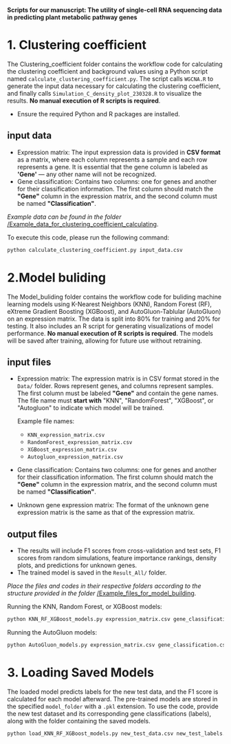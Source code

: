 **Scripts for our manuscript: The utility of single-cell RNA sequencing data in predicting plant metabolic pathway genes**

# 1. Clustering coefficient
The Clustering_coefficient folder contains the workflow code for calculating the clustering coefficient and background values using a Python script named `calculate_clustering_coefficient.py`. The script calls `WGCNA.R` to generate the input data necessary for calculating the clustering coefficient, and finally calls `Simulation_C_density_plot_230328.R` to visualize the results. **No manual execution of R scripts is required**.
* Ensure the required Python and R packages are installed.

## input data
* Expression matrix: The input expression data is provided in **CSV format** as a matrix, where each column represents a sample and each row represents a gene. It is essential that the gene column is labeled as **'Gene'** — any other name will not be recognized.
* Gene classification: Contains two columns: one for genes and another for their classification information. The first column should match the **"Gene"** column in the expression matrix, and the second column must be named **"Classification"**. 

*Example data can be found in the folder* [/Example_data_for_clustering_coefficient_calculating](https://github.com/peipeiwang6/Manuscript/tree/main/2024_scRNA_in_pathway_prediction/Example_data_for_clustering_coefficient_calculating).

To execute this code, please run the following command:
```bash
python calculate_clustering_coefficient.py input_data.csv
```

# 2.Model buliding
The Model_buliding folder contains the workflow code for buliding machine learning models using K-Nearest Neighbors (KNN), Random Forest (RF), eXtreme Gradient Boosting (XGBoost), and AutoGluon-Tablular (AutoGluon) on an expression matrix. The data is split into 80% for training and 20% for testing. It also includes an R script for generating visualizations of model performance. **No manual execution of R scripts is required**. The models will be saved after training, allowing for future use without retraining. 

## input files
* Expression matrix: The expression matrix is in CSV format stored in the `Data/` folder. Rows represent genes, and columns represent samples. The first column must be labeled **"Gene"** and contain the gene names. The file name must **start with** "KNN", "RandomForest", "XGBoost", or "Autogluon" to indicate which model will be trained.
    
    Example file names:
    - `KNN_expression_matrix.csv`
    - `RandomForest_expression_matrix.csv`
    - `XGBoost_expression_matrix.csv`
    - `Autogluon_expression_matrix.csv`
* Gene classification: Contains two columns: one for genes and another for their classification information. The first column should match the **"Gene"** column in the expression matrix, and the second column must be named **"Classification"**. 
* Unknown gene expression matrix: The format of the unknown gene expression matrix is the same as that of the expression matrix.

## output files
* The results will include F1 scores from cross-validation and test sets, F1 scores from random simulations, feature importance rankings, density plots, and predictions for unknown genes.
* The trained model is saved in the `Result_All/` folder.

*Place the files and codes in their respective folders according to the structure provided in the folder* [/Example_files_for_model_building](https://github.com/peipeiwang6/Manuscript/tree/main/2024_scRNA_in_pathway_prediction/Example_data).

Running the KNN, Random Forest, or XGBoost models:
```bash
python KNN_RF_XGBoost_models.py expression_matrix.csv gene_classification.csv unknown_gene_expression.csv
```

Running the AutoGluon models:
```bash
python AutoGluon_models.py expression_matrix.csv gene_classification.csv unknown_gene_expression.csv
```

# 3. Loading Saved Models
The loaded model predicts labels for the new test data, and the F1 score is calculated for each model afterward. The pre-trained models are stored in the specified `model_folder` with a `.pkl` extension. To use the code, provide the new test dataset and its corresponding gene classifications (labels), along with the folder containing the saved models.

```bash
python load_KNN_RF_XGBoost_models.py new_test_data.csv new_test_labels.csv model_folder/
```